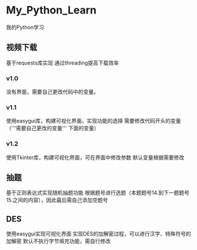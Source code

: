 # My_Python_Learn
我的Python学习
## 视频下载
基于requests库实现
通过threading提高下载效率
### v1.0
没有界面，需要自己更改代码中的变量。
### v1.1
使用easygui库，构建可视化界面，实现功能的选择
需要修改代码开头的变量（'''需要自己更改的变量''' 下面的变量）
### v1.2
使用Tkinter库，构建可视化界面，可在界面中修改参数
默认变量根据需要修改
## 抽题
基于正则表达式实现随机抽题功能
根据题号进行选题（本题题号14.到下一题题号15.之间的内容），因此最后需自己添加空题号
## DES
使用easygui实现可视化界面
实现DES的加解密过程，可以进行汉字、特殊符号的加解密
默认不执行字节填充功能，需自行修改
